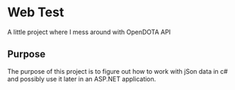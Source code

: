 # Web Test
A little project where I mess around with OpenDOTA API

## Purpose
The purpose of this project is to figure out how to work with jSon data in c# and possibly use it later in an ASP.NET application.
